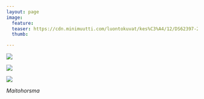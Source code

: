 ```yaml
---
layout: page
image:
  feature:
  teaser: https://cdn.minimuutti.com/luontokuvat/kes%C3%A4/12/DS62397-245px.jpg
  thumb:

---
```


![](https://cdn.minimuutti.com/luontokuvat/kes%C3%A4/12/DS62394-800px.jpg)

![](https://cdn.minimuutti.com/luontokuvat/kes%C3%A4/12/DS62396-800px.jpg)

![](https://cdn.minimuutti.com/luontokuvat/kes%C3%A4/12/DS62397-800px.jpg)

*Maitohorsma*
